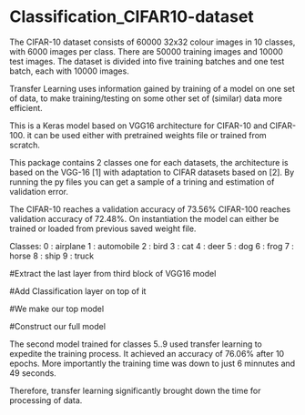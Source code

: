 # Classification_CIFAR10-dataset

The CIFAR-10 dataset consists of 60000 32x32 colour images in 10 classes, with 6000 images per class.
There are 50000 training images and 10000 test images.
The dataset is divided into five training batches and one test batch, each with 10000 images.

Transfer Learning uses information gained by training of a model on one set of data, to make training/testing on some other set of (similar) data more efficient.

This is a Keras model based on VGG16 architecture for CIFAR-10 and CIFAR-100. it can be used either with pretrained weights file or trained from scratch.

This package contains 2 classes one for each datasets, the architecture is based on the VGG-16 [1] with adaptation to CIFAR datasets based on [2]. By running the py files you can get a sample of a trining and estimation of validation error.

The CIFAR-10 reaches a validation accuracy of 73.56% CIFAR-100 reaches validation accuracy of 72.48%. On instantiation the model can either be trained or loaded from previous saved weight file.

Classes:
0 : airplane
1 : automobile
2 : bird
3 : cat
4 : deer
5 : dog
6 : frog
7 : horse
8 : ship
9 : truck


 #Extract the last layer from third block of VGG16 model

 #Add Classification layer on top of it

 #We make our top model

 #Construct our full model

The second model trained for classes 5..9 used transfer learning to expedite the training process. It achieved an accuracy of 76.06% after 10 epochs. More importantly the training time was down to just 6 minnutes and 49 seconds.

Therefore, transfer learning significantly brought down the time for processing of data.
